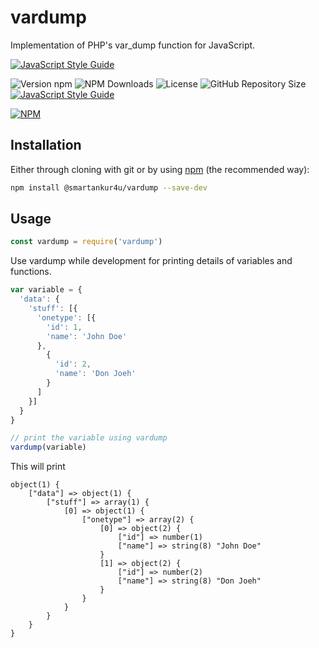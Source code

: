 # vardump
Implementation of PHP's var_dump function for JavaScript.

[![JavaScript Style Guide](https://cdn.rawgit.com/standard/standard/master/badge.svg)](https://github.com/standard/standard)

![Version npm](https://img.shields.io/npm/v/@smartankur4u/vardump.svg?style=for-the-badge)
![NPM Downloads](https://img.shields.io/npm/dt/@smartankur4u/vardump.svg?style=for-the-badge)
![License](https://img.shields.io/npm/l/@smartankur4u/vardump.svg?style=for-the-badge)
![GitHub Repository Size](https://img.shields.io/github/repo-size/smartankur4u/vardump.svg?style=for-the-badge)
[![JavaScript Style Guide](https://img.shields.io/badge/code_style-standard-brightgreen.svg?style=for-the-badge)](https://standardjs.com)

[![NPM](https://nodei.co/npm/@smartankur4u/vardump.png?downloads=true&downloadRank=true)](https://nodei.co/npm/@smartankur4u/vardump/)


## Installation

Either through cloning with git or by using [npm](http://npmjs.org) (the recommended way):

```bash
npm install @smartankur4u/vardump --save-dev
```


## Usage

```js
const vardump = require('vardump')
```

Use vardump while development for printing details of variables and functions.

```js
var variable = {
  'data': {
    'stuff': [{
      'onetype': [{
        'id': 1,
        'name': 'John Doe'
      },
        {
          'id': 2,
          'name': 'Don Joeh'
        }
      ]
    }]
  }
}

// print the variable using vardump
vardump(variable)
```
This will print 

```
object(1) {
    ["data"] => object(1) {
        ["stuff"] => array(1) {
            [0] => object(1) {
                ["onetype"] => array(2) {
                    [0] => object(2) {
                        ["id"] => number(1)
                        ["name"] => string(8) "John Doe"
                    }
                    [1] => object(2) {
                        ["id"] => number(2)
                        ["name"] => string(8) "Don Joeh"
                    }
                }
            }
        }
    }
}

```

